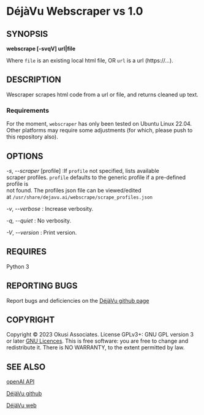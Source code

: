 # DéjàVu Webscraper vs 1.0

## SYNOPSIS
**webscrape [-svqV] url|file**
   
Where `file` is an existing local html file, 
  OR
  `url` is a url (https://...).

## DESCRIPTION
Wescraper scrapes html code from a url or file, and returns cleaned up text.

### Requirements
For the moment, `webscraper` has only been tested on Ubuntu Linux 22.04.  Other platforms may require some adjustments (for which, please push to this repository also). 

## OPTIONS
*-s*, *--scraper* [profile] 
:If `profile` not specified, lists available  
scraper profiles.  `profile` defaults to the 
generic profile if a pre-defined profile is  
not found.  The profiles json file can be viewed/edited  
at `/usr/share/dejavu.ai/webscrape/scrape_profiles.json`

*-v*, *--verbose*
: Increase verbosity. 

*-q*, *--quiet*
: No verbosity. 

*-V*, *--version*
: Print version. 

## REQUIRES
Python 3

## REPORTING BUGS
Report bugs and deficiencies on the [DéjàVu github page](https://github.com/GaryDean/dejavu.ai.git)

## COPYRIGHT
Copyright  ©  2023  Okusi Associates.  License GPLv3+: GNU GPL version 3 or 
later [GNU Licences](https://gnu.org/licenses/gpl.html).
This is free software: you are free to change and redistribute it.  There is 
NO WARRANTY, to the extent permitted by law.

## SEE ALSO
  [openAI API](https://openai.com/api/)

  [DéjàVu github](https://github.com/GaryDean/dejavu.ai.git)

  [DéjàVu web](https://okusiassociates.com/dejavu/)
